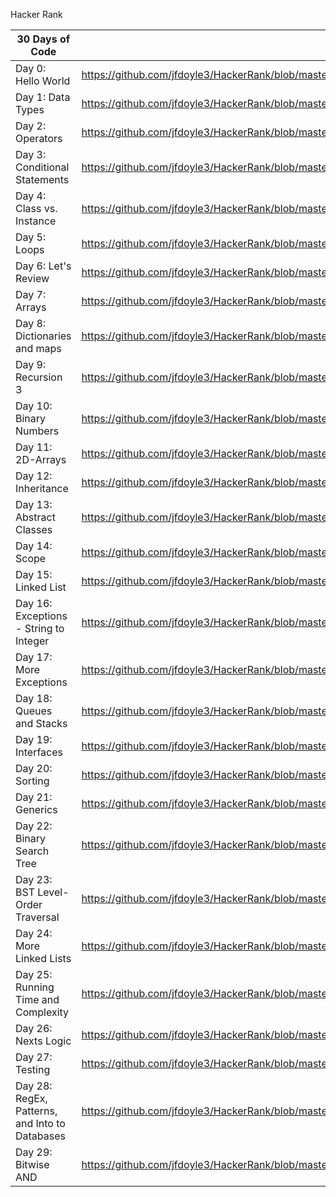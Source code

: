 Hacker Rank

| 30 Days of Code                                | Java                                                                                                              	  | .Net | Python | Nodejs |    C     |
| ---------------------------------------------- | ---------------------------------------------------------------------------------------------------------------------- | ---- | ------ | ------ |  ------ |
| Day 0: Hello World                             | https://github.com/jfdoyle3/HackerRank/blob/master/java/30DaysOfCoding/Day00_HelloWorld.java                     	  |      |        |        |  https://github.com/jfdoyle3/HackerRank/blob/master/c/day0_helloworld.c      |
| Day 1: Data Types                              | https://github.com/jfdoyle3/HackerRank/blob/master/java/30DaysOfCoding/Day01_DataTypes.java                      	  |      |        |        | https://github.com/jfdoyle3/HackerRank/blob/master/c/day1_data_types.c       |
| Day 2: Operators                               | https://github.com/jfdoyle3/HackerRank/blob/master/java/30DaysOfCoding/Day02_Operators.java                       	  |      |        |        | https://github.com/jfdoyle3/HackerRank/blob/master/c/day2_operators.c       |
| Day 3: Conditional Statements                  | https://github.com/jfdoyle3/HackerRank/blob/master/java/30DaysOfCoding/Day03_Intro_to_Conditional_Statements.java 	  |      |        |        | https://github.com/jfdoyle3/HackerRank/blob/master/c/day3_Intro_to_Conditiona_Statements.c       |
| Day 4: Class vs. Instance                      | https://github.com/jfdoyle3/HackerRank/blob/master/java/30DaysOfCoding/Day03_Intro_to_Conditional_Statements.java 	  |      |        |        |        |
| Day 5: Loops                                   | https://github.com/jfdoyle3/HackerRank/blob/master/java/30DaysOfCoding/Day05_Loops.java                          	  |      |        |        | https://github.com/jfdoyle3/HackerRank/blob/master/c/day5_loops.c       |
| Day 6: Let's Review                            | https://github.com/jfdoyle3/HackerRank/blob/master/java/30DaysOfCoding/Day06_Lets_Review.java                    	  |      |        |        |        |
| Day 7: Arrays                                  | https://github.com/jfdoyle3/HackerRank/blob/master/java/30DaysOfCoding/Day07_%20Arrays.java                      	  |      |        |        |        |
| Day 8: Dictionaries and maps                   | https://github.com/jfdoyle3/HackerRank/blob/master/java/30DaysOfCoding/Day08_Dictionaries_and_Maps.java          	  |      |        |        |        |
| Day 9: Recursion 3                             | https://github.com/jfdoyle3/HackerRank/blob/master/java/30DaysOfCoding/Day09_Recursion_3.java                   		  |      |        |        |        |
| Day 10: Binary Numbers                         | https://github.com/jfdoyle3/HackerRank/blob/master/java/30DaysOfCoding/Day10_Binary_Numbers.java                	  	  |      |        |        |        |
| Day 11: 2D-Arrays                              | https://github.com/jfdoyle3/HackerRank/blob/master/java/30DaysOfCoding/Day11_2D_Arrays.java                      	  |      |        |        |        |
| Day 12: Inheritance                            | https://github.com/jfdoyle3/HackerRank/blob/master/java/30DaysOfCoding/Day12_Inheritance.java                     	  |      |        |        |        |
| Day 13: Abstract Classes                       | https://github.com/jfdoyle3/HackerRank/blob/master/java/30DaysOfCoding/Day13_Abstract_Classes.java               	  |      |        |        |        |
| Day 14: Scope                                  | https://github.com/jfdoyle3/HackerRank/blob/master/java/30DaysOfCoding/Day14_Scope.java                          	  |      |        |        |        |
| Day 15: Linked List                            | https://github.com/jfdoyle3/HackerRank/blob/master/java/30DaysOfCoding/Day15_Linked_List.java                    	  |      |        |        |        |
| Day 16: Exceptions - String to Integer         | https://github.com/jfdoyle3/HackerRank/blob/master/java/30DaysOfCoding/Day16_Exceptions_-_String_to_Integer.java  	  |      |        |        |        |
| Day 17: More Exceptions                        | https://github.com/jfdoyle3/HackerRank/blob/master/java/30DaysOfCoding/Day17_More_Exceptions.java                 	  |      |        |        |        |
| Day 18: Queues and Stacks                      | https://github.com/jfdoyle3/HackerRank/blob/master/java/30DaysOfCoding/Day18_Queues_and_Stacks.java               	  |      |        |        |        |
| Day 19: Interfaces                             | https://github.com/jfdoyle3/HackerRank/blob/master/java/30DaysOfCoding/Day19_Interfaces.java                    		  |      |        |        |        |
| Day 20: Sorting                                | https://github.com/jfdoyle3/HackerRank/blob/master/java/30DaysOfCoding/Day20_Sorting.java                       	 	  |      |        |        |        |
| Day 21: Generics                               | https://github.com/jfdoyle3/HackerRank/blob/master/java/30DaysOfCoding/Day21_Generics.java                       	  |      |        |        |        |
| Day 22: Binary Search Tree                     | https://github.com/jfdoyle3/HackerRank/blob/master/java/30DaysOfCoding/Day22_Binary_Search_Trees.java				  |      |        |        |        |
| Day 23: BST Level-Order Traversal              | https://github.com/jfdoyle3/HackerRank/blob/master/java/30DaysOfCoding/Day23_BST_Level-Order_Traversal.java			  |      |        |        |        |
| Day 24: More Linked Lists                      | https://github.com/jfdoyle3/HackerRank/blob/master/java/30DaysOfCoding/Day24_More_Linked_Lists.java	  				  |      |        |        |        |
| Day 25: Running Time and Complexity            | https://github.com/jfdoyle3/HackerRank/blob/master/java/30DaysOfCoding/Day25_Running_Time_and_Complexity.java	 	  |      |        |        |        |
| Day 26: Nexts Logic                            | https://github.com/jfdoyle3/HackerRank/blob/master/java/30DaysOfCoding/Day26_Nested_Logic.java					 	  |      |        |        |        |
| Day 27: Testing                                | https://github.com/jfdoyle3/HackerRank/blob/master/java/30DaysOfCoding/Day27_Testing.java						 	  |      |        |        |        |
| Day 28: RegEx, Patterns, and Into to Databases | https://github.com/jfdoyle3/HackerRank/blob/master/java/30DaysOfCoding/Day28_RegEx_Patterns_and_Intro_to_Databases.java|      |        |     |         |
| Day 29: Bitwise AND 							 | https://github.com/jfdoyle3/HackerRank/blob/master/java/30DaysOfCoding/Day29_Bitwise_AND.java						  |      |        |        |        |

